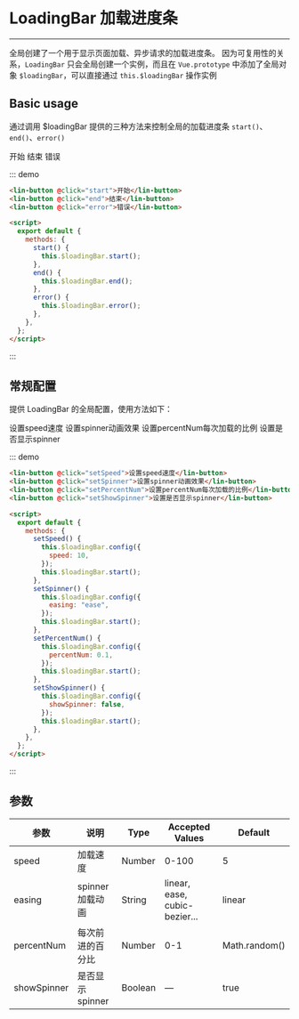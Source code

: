 <script>
  export default {
    methods: {
      start () {
        this.$loadingBar.start()
      },
      end () {
        this.$loadingBar.end()
      },
      error () {
        this.$loadingBar.error()
      },
      setSpeed () {
        this.$loadingBar.config({
          speed: 10
        })
        this.$loadingBar.start()
      },
      setSpinner () {
        this.$loadingBar.config({
          easing: 'ease'
        })
        this.$loadingBar.start()
      },
      setPercentNum () {
        this.$loadingBar.config({
          percentNum: 0.1
        })
        this.$loadingBar.start()
      },
      setShowSpinner () {
        this.$loadingBar.config({
          showSpinner: false
        })
        this.$loadingBar.start()
      }
    }
  }
</script>

<style lang="scss" scoped>
.lin-button + .lin-button{
  margin-left:10px;
}
</style>

# LoadingBar 加载进度条

---

全局创建了一个用于显示页面加载、异步请求的加载进度条。
因为可复用性的关系，`LoadingBar` 只会全局创建一个实例，而且在 `Vue.prototype` 中添加了全局对象 `$loadingBar`，可以直接通过 `this.$loadingBar` 操作实例

## Basic usage

通过调用 \$loadingBar 提供的三种方法来控制全局的加载进度条 `start()`、`end()`、`error()`

<div class="demo-block">
   <lin-button @click="start">开始</lin-button>
   <lin-button @click="end">结束</lin-button>
   <lin-button @click="error">错误</lin-button>
</div>

::: demo

```html
<lin-button @click="start">开始</lin-button>
<lin-button @click="end">结束</lin-button>
<lin-button @click="error">错误</lin-button>

<script>
  export default {
    methods: {
      start() {
        this.$loadingBar.start();
      },
      end() {
        this.$loadingBar.end();
      },
      error() {
        this.$loadingBar.error();
      },
    },
  };
</script>
```

:::

## 常规配置

提供 LoadingBar 的全局配置，使用方法如下：

<div class="demo-block">
   <lin-button @click="setSpeed">设置speed速度</lin-button>
   <lin-button @click="setSpinner">设置spinner动画效果</lin-button>
   <lin-button @click="setPercentNum">设置percentNum每次加载的比例</lin-button>
   <lin-button @click="setShowSpinner">设置是否显示spinner</lin-button>
</div>

::: demo

```html
<lin-button @click="setSpeed">设置speed速度</lin-button>
<lin-button @click="setSpinner">设置spinner动画效果</lin-button>
<lin-button @click="setPercentNum">设置percentNum每次加载的比例</lin-button>
<lin-button @click="setShowSpinner">设置是否显示spinner</lin-button>

<script>
  export default {
    methods: {
      setSpeed() {
        this.$loadingBar.config({
          speed: 10,
        });
        this.$loadingBar.start();
      },
      setSpinner() {
        this.$loadingBar.config({
          easing: "ease",
        });
        this.$loadingBar.start();
      },
      setPercentNum() {
        this.$loadingBar.config({
          percentNum: 0.1,
        });
        this.$loadingBar.start();
      },
      setShowSpinner() {
        this.$loadingBar.config({
          showSpinner: false,
        });
        this.$loadingBar.start();
      },
    },
  };
</script>
```

:::

## 参数

| 参数        | 说明             | Type    | Accepted Values                        | Default        |
| ----------- | ---------------- | ------- | ----------------------------- | ------------- |
| speed       | 加载速度         | Number  | 0-100                         | 5             |
| easing      | spinner 加载动画 | String  | linear, ease, cubic-bezier... | linear        |
| percentNum  | 每次前进的百分比 | Number  | 0-1                           | Math.random() |
| showSpinner | 是否显示 spinner | Boolean | —                             | true          |
